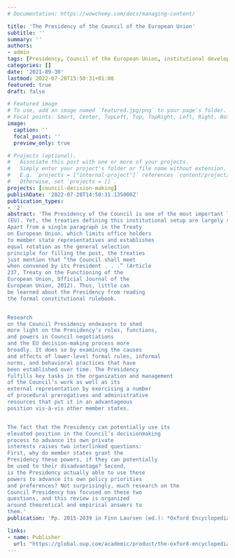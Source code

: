 ```yaml
---
# Documentation: https://wowchemy.com/docs/managing-content/

title: 'The Presidency of the Council of the European Union'
subtitle: ''
summary: ''
authors:
- admin
tags: [Presidency, Council of the European Union, institutional development, delegation, multilateral negotiations, agenda-setting, bargaining brokerage, scheduling power, proposal-making power, principal-agent theory, European Union politics]
categories: []
date: '2021-09-30'
lastmod: 2022-07-28T15:50:31+01:00
featured: true
draft: false

# Featured image
# To use, add an image named `featured.jpg/png` to your page's folder.
# Focal points: Smart, Center, TopLeft, Top, TopRight, Left, Right, BottomLeft, Bottom, BottomRight.
image:
  caption: ''
  focal_point: ''
  preview_only: true

# Projects (optional).
#   Associate this post with one or more of your projects.
#   Simply enter your project's folder or file name without extension.
#   E.g. `projects = ["internal-project"]` references `content/project/deep-learning/index.md`.
#   Otherwise, set `projects = []`.
projects: [council-decision-making]
publishDate: '2022-07-28T14:50:31.135000Z'
publication_types:
- '2'
abstract: 'The Presidency of the Council is one of the most important leadership positions in the institutional setup of the European Union
(EU). Yet, the treaties defining this institutional setup are largely silent on the Presidency’s powers, roles, and functions.
Apart from a single paragraph in the Treaty
on European Union, which limits office holders
to member state representatives and establishes
equal rotation as the general selection
principle for filling the post, the treaties
just mention that “the Council shall meet
when convened by its President . . .” (Article
237, Treaty on the Functioning of the
European Union, Official Journal of the
European Union, 2012). Thus, little can
be learned about the Presidency from reading
the formal constitutional rulebook. 


Research
on the Council Presidency endeavors to shed
more light on the Presidency’s roles, functions,
and powers in Council negotiations
and the EU decision-making process more
broadly. It does so by examining the causes
and effects of lower-level formal rules, informal
norms, and behavioral practices that have
been established over time. The Presidency
fulfills key tasks in the organization and management
of the Council’s work as well as its
external representation by exercising a number
of procedural prerogatives and administrative
resources that put it in an advantageous
position vis-à-vis other member states. 


The fact that the Presidency can potentially use its
elevated position in the Council’s decisionmaking
process to advance its own private
interests raises two interlinked questions:
First, why do member states grant the
Presidency these powers, if they can potentially
be used to their disadvantage? Second,
is the Presidency actually able to use these
powers to advance its own policy priorities
and preferences? Not surprisingly, much research on the
Council Presidency has focused on these two
questions, and this review is organized
around theoretical and empirical answers to
them.'
publication: 'Pp. 2015-2039 in Finn Laursen (ed.): *Oxford Encyclopedia of European Union Politics*. Oxford: Oxford University Press'

links:
- name: Publisher
  url: "https://global.oup.com/academic/product/the-oxford-encyclopedia-of-european-union-politics-9780190856427?cc=ie&lang=en&"
---
```

